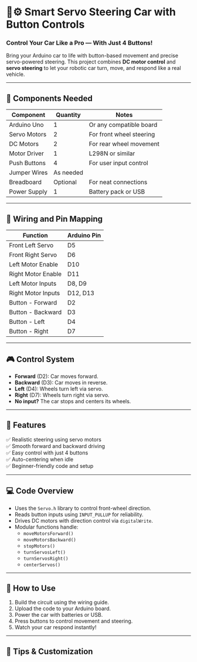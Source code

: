 # 🚗⚙️ Smart Servo Steering Car with Button Controls  
### Control Your Car Like a Pro — With Just 4 Buttons!

Bring your Arduino car to life with button-based movement and precise servo-powered steering. This project combines **DC motor control** and **servo steering** to let your robotic car turn, move, and respond like a real vehicle.

---

## 🔧 Components Needed

| Component       | Quantity | Notes                     |
|----------------|----------|---------------------------|
| Arduino Uno     | 1        | Or any compatible board   |
| Servo Motors    | 2        | For front wheel steering  |
| DC Motors       | 2        | For rear wheel movement   |
| Motor Driver    | 1        | L298N or similar          |
| Push Buttons    | 4        | For user input control    |
| Jumper Wires    | As needed |                          |
| Breadboard      | Optional | For neat connections      |
| Power Supply    | 1        | Battery pack or USB       |

---

## 📌 Wiring and Pin Mapping

| Function              | Arduino Pin |
|-----------------------|-------------|
| Front Left Servo      | D5          |
| Front Right Servo     | D6          |
| Left Motor Enable     | D10         |
| Right Motor Enable    | D11         |
| Left Motor Inputs     | D8, D9      |
| Right Motor Inputs    | D12, D13    |
| Button - Forward      | D2          |
| Button - Backward     | D3          |
| Button - Left         | D4          |
| Button - Right        | D7          |

---

## 🎮 Control System

- **Forward** (D2): Car moves forward.
- **Backward** (D3): Car moves in reverse.
- **Left** (D4): Wheels turn left via servo.
- **Right** (D7): Wheels turn right via servo.
- **No input?** The car stops and centers its wheels.

---

## 🚀 Features

✅ Realistic steering using servo motors  
✅ Smooth forward and backward driving  
✅ Easy control with just 4 buttons  
✅ Auto-centering when idle  
✅ Beginner-friendly code and setup

---

## 💻 Code Overview

- Uses the `Servo.h` library to control front-wheel direction.
- Reads button inputs using `INPUT_PULLUP` for reliability.
- Drives DC motors with direction control via `digitalWrite`.
- Modular functions handle:
  - `moveMotorsForward()`  
  - `moveMotorsBackward()`  
  - `stopMotors()`  
  - `turnServosLeft()`  
  - `turnServosRight()`  
  - `centerServos()`

---

## 🧪 How to Use

1. Build the circuit using the wiring guide.
2. Upload the code to your Arduino board.
3. Power the car with batteries or USB.
4. Press buttons to control movement and steering.
5. Watch your car respond instantly!

---

## 📝 Tips & Customization

